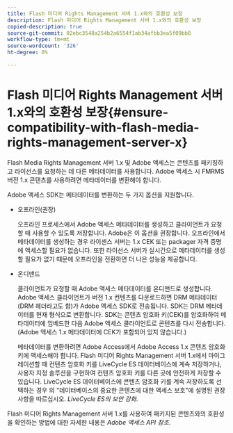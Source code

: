 ```yaml
---
title: Flash 미디어 Rights Management 서버 1.x와의 호환성 보장
description: Flash 미디어 Rights Management 서버 1.x와의 호환성 보장
copied-description: true
source-git-commit: 02ebc3548a254b2a6554f1ab34afbb3ea5f09bb8
workflow-type: tm+mt
source-wordcount: '326'
ht-degree: 0%

---
```


# Flash 미디어 Rights Management 서버 1.x와의 호환성 보장{#ensure-compatibility-with-flash-media-rights-management-server-x}

Flash Media Rights Management 서버 1.x 및 Adobe 액세스는 콘텐츠를 패키징하고 라이선스를 요청하는 데 다른 메타데이터를 사용합니다. Adobe 액세스 시 FMRMS 버전 1.x 콘텐츠를 사용하려면 메타데이터를 변환해야 합니다.

Adobe 액세스 SDK는 메타데이터를 변환하는 두 가지 옵션을 지원합니다.

* 오프라인(권장)

  오프라인 프로세스에서 Adobe 액세스 메타데이터를 생성하고 클라이언트가 요청할 때 사용할 수 있도록 저장합니다. Adobe은 이 옵션을 권장합니다. 오프라인에서 메타데이터를 생성하는 경우 라이센스 서버는 1.x CEK 또는 packager 자격 증명에 액세스할 필요가 없습니다. 또한 라이선스 서버가 실시간으로 메타데이터를 생성할 필요가 없기 때문에 오프라인을 전환하면 더 나은 성능을 제공합니다.

* 온디맨드

  클라이언트가 요청할 때 Adobe 액세스 메타데이터를 온디맨드로 생성합니다. Adobe 액세스 클라이언트가 버전 1.x 컨텐츠를 다운로드하면 DRM 메타데이터(DRM 헤더라고도 함)가 Adobe 액세스 SDK로 전송됩니다. SDK는 DRM 메타데이터를 현재 형식으로 변환합니다. SDK는 콘텐츠 암호화 키(CEK)를 암호화하여 메타데이터에 임베드한 다음 Adobe 액세스 클라이언트로 콘텐츠를 다시 전송합니다. (Adobe 액세스 1.x 메타데이터에 CEK가 포함되어 있지 않습니다.)

  메타데이터를 변환하려면 Adobe Access에서 Adobe Access 1.x 콘텐츠 암호화 키에 액세스해야 합니다. Flash 미디어 Rights Management 서버 1.x에서 마이그레이션할 때 컨텐츠 암호화 키를 LiveCycle ES 데이터베이스에 계속 저장하거나, 사용자 지정 솔루션을 구현하여 컨텐츠 암호화 키를 다른 곳에 안전하게 저장할 수 있습니다. LiveCycle ES 데이터베이스에 콘텐츠 암호화 키를 계속 저장하도록 선택하는 경우 의 &quot;데이터베이스의 중요한 콘텐츠에 대한 액세스 보호&quot;에 설명된 권장 사항을 따르십시오. *LiveCycle ES의 보안 강화*.

Flash 미디어 Rights Management 서버 1.x를 사용하여 패키지된 콘텐츠와의 호환성을 확인하는 방법에 대한 자세한 내용은 *Adobe 액세스 API 참조*.
